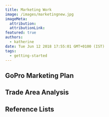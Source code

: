 ```yaml
---
title: Marketing Work
image: /images/marketingnew.jpg
imageMeta:
  attribution:
  attributionLink:
featured: true
authors:
  - katherine
date: Tue Jun 12 2018 17:55:01 GMT+0100 (IST)
tags:
  - getting-started
---
```


## GoPro Marketing Plan

## Trade Area Analysis

## Reference Lists
